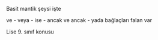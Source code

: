 Basit mantik şeysi işte

ve - veya - ise - ancak ve ancak - yada bağlaçları falan var 

Lise 9. sınıf konusu
